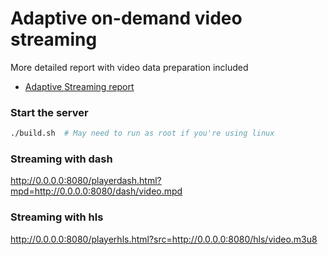 # Adaptive on-demand video streaming

More detailed report with video data preparation included
- [Adaptive Streaming report](Adaptive_Streaming_report.pdf)

### Start the server

```bash
./build.sh  # May need to run as root if you're using linux
```

### Streaming with dash

http://0.0.0.0:8080/playerdash.html?mpd=http://0.0.0.0:8080/dash/video.mpd

### Streaming with hls

http://0.0.0.0:8080/playerhls.html?src=http://0.0.0.0:8080/hls/video.m3u8
